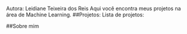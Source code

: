 Autora: Leidiane Teixeira dos Reis
Aqui você encontra meus projetos na área de Machine Learning.
##Projetos:
Lista de projetos:

##Sobre mim

